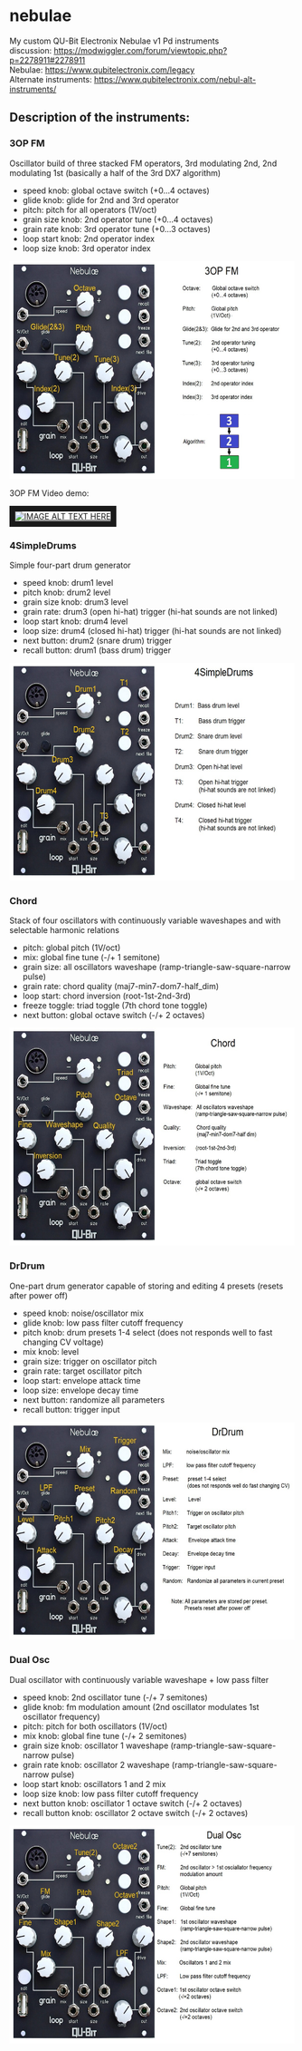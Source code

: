 # nebulae
My custom QU-Bit Electronix Nebulae v1 Pd instruments <br>
discussion: https://modwiggler.com/forum/viewtopic.php?p=2278911#2278911 <br>
Nebulae: https://www.qubitelectronix.com/legacy <br>
Alternate instruments: https://www.qubitelectronix.com/nebul-alt-instruments/ <br>

## Description of the instruments:

### 3OP FM
Oscillator build of three stacked FM operators, 3rd modulating 2nd, 2nd modulating 1st (basically a half of the 3rd DX7 algorithm)

* speed knob: global octave switch (+0...4 octaves)
* glide knob: glide for 2nd and 3rd operator
* pitch: pitch for all operators (1V/oct)
* grain size knob: 2nd operator tune (+0...4 octaves)
* grain rate knob: 3rd operator tune (+0...3 octaves)
* loop start knob: 2nd operator index
* loop size knob: 3rd operator index 

<img src="Nebulae_3OP_FM\Nebulae_3OP_FM_manual.jpg" width="587" height="384">

3OP FM Video demo:

<a href="http://www.youtube.com/watch?feature=player_embedded&v=KAsKHrH6iwU
" target="_blank"><img src="http://img.youtube.com/vi/KAsKHrH6iwU/0.jpg" 
alt="IMAGE ALT TEXT HERE" width="240" height="180" border="10" /></a>

### 4SimpleDrums
Simple four-part drum generator
* speed knob: drum1 level
* pitch knob: drum2 level
* grain size knob: drum3 level
* grain rate: drum3 (open hi-hat) trigger (hi-hat sounds are not linked)
* loop start knob: drum4 level
* loop size: drum4 (closed hi-hat) trigger (hi-hat sounds are not linked)
* next button: drum2 (snare drum) trigger
* recall button: drum1 (bass drum) trigger

<img src="Nebulae_4SimpleDrums\Nebulae_4SimpleDrums_manual.jpg" width="587" height="384">

### Chord
Stack of four oscillators with continuously variable waveshapes and with selectable harmonic relations
* pitch: global pitch (1V/oct)
* mix: global fine tune (-/+ 1 semitone)
* grain size: all oscillators waveshape (ramp-triangle-saw-square-narrow pulse)
* grain rate: chord quality (maj7-min7-dom7-half_dim)
* loop start: chord inversion (root-1st-2nd-3rd)
* freeze toggle: triad toggle (7th chord tone toggle)
* next button: global octave switch (-/+ 2 octaves)

<img src="Nebulae_Chord\Nebulae_Chord_manual.jpg" width="587" height="384">

### DrDrum
One-part drum generator capable of storing and editing 4 presets (resets after power off)
* speed knob: noise/oscillator mix
* glide knob: low pass filter cutoff frequency
* pitch knob: drum presets 1-4 select (does not responds well to fast changing CV voltage)
* mix knob: level
* grain size: trigger on oscillator pitch
* grain rate: target oscillator pitch
* loop start: envelope attack time
* loop size: envelope decay time
* next button: randomize all parameters
* recall button: trigger input

<img src="Nebulae_DrDrum\Nebulae_DrDrum_manual.jpg" width="587" height="384">

### Dual Osc
Dual oscillator with continuously variable waveshape + low pass filter
* speed knob: 2nd oscillator tune (-/+ 7 semitones)
* glide knob: fm modulation amount (2nd oscillator modulates 1st oscillator frequency)
* pitch: pitch for both oscillators (1V/oct)
* mix knob: global fine tune (-/+ 2 semitones)
* grain size knob: oscillator 1 waveshape (ramp-triangle-saw-square-narrow pulse)
* grain rate knob: oscillator 2 waveshape (ramp-triangle-saw-square-narrow pulse)
* loop start knob: oscillators 1 and 2 mix
* loop size knob: low pass filter cutoff frequency
* next button knob: oscillator 1 octave switch (-/+ 2 octaves)
* recall button knob: oscillator 2 octave switch (-/+ 2 octaves)

<img src="Nebulae_Dual_Osc\Nebulae_Dual_Osc_manual.jpg" width="587" height="384">
